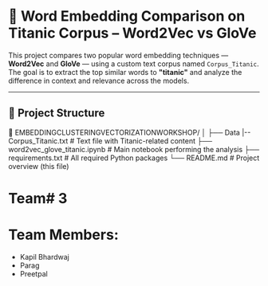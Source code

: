 # 🧠 Word Embedding Comparison on Titanic Corpus – Word2Vec vs GloVe

This project compares two popular word embedding techniques — **Word2Vec** and **GloVe** — using a custom text corpus named `Corpus_Titanic`. The goal is to extract the top similar words to **"titanic"** and analyze the difference in context and relevance across the models.

---

## 📂 Project Structure

📁 EMBEDDINGCLUSTERINGVECTORIZATIONWORKSHOP/
│
├──  Data
     |--  Corpus_Titanic.txt # Text file with Titanic-related content
├── word2vec_glove_titanic.ipynb # Main notebook performing the analysis
├── requirements.txt # All required Python packages
└── README.md # Project overview (this file)


# Team# 3

# Team Members:
- Kapil Bhardwaj
- Parag
- Preetpal